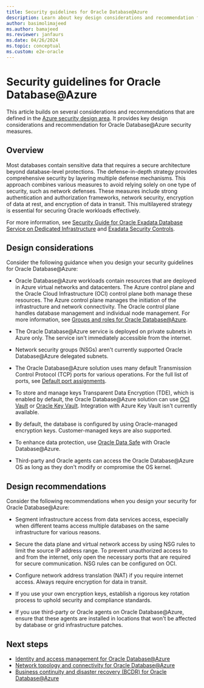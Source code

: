 ```yaml
---
title: Security guidelines for Oracle Database@Azure
description: Learn about key design considerations and recommendation for Oracle Database@Azure security measures.
author: basimolimajeed
ms.author: bamajeed
ms.reviewer: janfaurs
ms.date: 04/26/2024
ms.topic: conceptual
ms.custom: e2e-oracle
---
```


# Security guidelines for Oracle Database@Azure

This article builds on several considerations and recommendations that are defined in the [Azure security design area](../../ready/landing-zone/design-area/security.md). It provides key design considerations and recommendation for Oracle Database@Azure security measures.

## Overview

Most databases contain sensitive data that requires a secure architecture beyond database-level protections. The defense-in-depth strategy provides comprehensive security by layering multiple defense mechanisms. This approach combines various measures to avoid relying solely on one type of security, such as network defenses. These measures include strong authentication and authorization frameworks, network security, encryption of data at rest, and encryption of data in transit. This multilayered strategy is essential for securing Oracle workloads effectively.

For more information, see [Security Guide for Oracle Exadata Database Service on Dedicated Infrastructure](https://docs.oracle.com/en/engineered-systems/exadata-cloud-service/ecscm/ecs-security-guide.html#GUID-EBDA0EB5-734A-4AD2-A740-8C174B1FFE3B) and [Exadata Security Controls](https://www.oracle.com/a/ocom/docs/engineered-systems/exadata/exadata-cloud-service-security.pdf).

## Design considerations

Consider the following guidance when you design your security guidelines for Oracle Database@Azure:

- Oracle Database@Azure workloads contain resources that are deployed in Azure virtual networks and datacenters. The Azure control plane and the Oracle Cloud Infrastructure (OCI) control plane both manage these resources. The Azure control plane manages the initiation of the infrastructure and network connectivity. The Oracle control plane handles database management and individual node management. For more information, see [Groups and roles for Oracle Database@Azure](/azure/oracle/oracle-db/oracle-database-groups-roles).

- The Oracle Database@Azure service is deployed on private subnets in Azure only. The service isn't immediately accessible from the internet.

- Network security groups (NSGs) aren't currently supported Oracle Database@Azure delegated subnets.

- The Oracle Database@Azure solution uses many default Transmission Control Protocol (TCP) ports for various operations. For the full list of ports, see [Default port assignments](https://docs.oracle.com/en/engineered-systems/exadata-database-machine/dbmin/exadata-network-requirements.html#GUID-A454DAB3-7606-4288-9139-0C02A7669BE3).

- To store and manage keys Transparent Data Encryption (TDE), which is enabled by default, the Oracle Database@Azure solution can use [OCI Vault](https://docs.oracle.com/en-us/iaas/Content/KeyManagement/Concepts/keyoverview.htm) or [Oracle Key Vault](https://www.oracle.com/security/database-security/key-vault/). Integration with Azure Key Vault isn't currently available.

- By default, the database is configured by using Oracle-managed encryption keys. Customer-managed keys are also supported.

- To enhance data protection, use [Oracle Data Safe](https://docs.oracle.com/en/cloud/paas/data-safe/admds/register-oracle-cloud-database.html#GUID-F75522C5-5D6C-499C-875C-228ADE00472A) with Oracle Database@Azure.

- Third-party and Oracle agents can access the Oracle Database@Azure OS as long as they don't modify or compromise the OS kernel.

## Design recommendations

Consider the following recommendations when you design your security for Oracle Database@Azure:

- Segment infrastructure access from data services access, especially when different teams access multiple databases on the same infrastructure for various reasons.

- Secure the data plane and virtual network access by using NSG rules to limit the source IP address range. To prevent unauthorized access to and from the internet, only open the necessary ports that are required for secure communication. NSG rules can be configured on OCI.

- Configure network address translation (NAT) if you require internet access. Always require encryption for data in transit.

- If you use your own encryption keys, establish a rigorous key rotation process to uphold security and compliance standards.

- If you use third-party or Oracle agents on Oracle Database@Azure, ensure that these agents are installed in locations that won't be affected by database or grid infrastructure patches.

## Next steps

- [Identity and access management for Oracle Database@Azure](oracle-iam-odaa.md)
- [Network topology and connectivity for Oracle Database@Azure](oracle-network-topology-odaa.md)
- [Business continuity and disaster recovery (BCDR) for Oracle Database@Azure](oracle-disaster-recovery-odaa.md)
